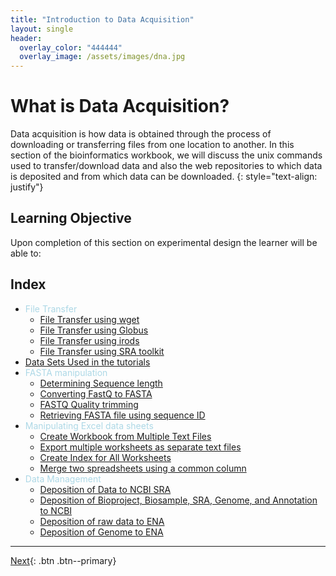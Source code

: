 ```yaml
---
title: "Introduction to Data Acquisition"
layout: single
header:
  overlay_color: "444444"
  overlay_image: /assets/images/dna.jpg
---
```


# What is Data Acquisition?

Data acquisition is how data is obtained through the process of downloading or transferring files from one location to another. In this section of the bioinformatics workbook, we will discuss the unix commands used to transfer/download data and also the web repositories to which data is deposited and from which data can be downloaded.
{: style="text-align: justify"}




## Learning Objective
Upon completion of this section on experimental design the learner will be able to:


## Index

* <span style="color:lightblue">File Transfer</span>
  * [File Transfer using wget](/fileTransfer/downloading-files-via-wget.md)
  * [File Transfer using Globus](/fileTransfer/file-transfer-using-globus-connect-personal-gcp.md)
  * [File Transfer using irods](/fileTransfer/getting-data-from-iplant-via-irods.md)
  * [File Transfer using SRA toolkit](/fileTransfer/sra.md)
* [Data Sets Used in the tutorials](dataSets.md)
* <span style="color:lightblue">FASTA manipulation</span>
  * [Determining Sequence length](../dataWrangling/fastaq-manipulations/calculate-sequence-lengths-in-a-fasta-file.md)
  * [Converting FastQ to FASTA](../dataWrangling/fastaq-manipulations/converting-fastq-format-to-fasta.md)
  * [FASTQ Quality trimming](../dataWrangling/fastaq-manipulations/fastq-quality-trimming.md)
  * [Retrieving FASTA file using sequence ID](../dataWrangling/fastaq-manipulations/retrieve-fasta-sequences-using-sequence-ids.md)
* <span style="color:lightblue">Manipulating Excel data sheets</span>
  * [Create Workbook from Multiple Text Files](../dataWrangling/microsoftExcel/import-multiple-text-files-as-separate-worksheets-in-excel.md)
  * [Export multiple worksheets as separate text files ](../dataWrangling/microsoftExcel/export-multiple-worksheets-as-separate-text-files-in-excel.md)
  * [Create Index for All Worksheets](../dataWrangling/microsoftExcel/generate-index-sheet-linking-all-spreadsheets-in-excel.md)
  * [Merge two spreadsheets using a common column](../dataWrangling/microsoftExcel/Merge_two_spreadsheets_using_a_common_column_in_Excel.md)
* <span style="color:lightblue">Data Management</span>
  * [Deposition of Data to NCBI SRA](../dataWrangling/NCBI_Data_Submission.md)
  * [Deposition of Bioproject, Biosample, SRA, Genome, and Annotation to NCBI](../dataWrangling/NCBI_Genome_and_Annotation_Submission.md)
  * [Deposition of raw data to ENA](../dataWrangling/submit-raw-data-to-ena.md)
  * [Deposition of Genome to ENA](../dataWrangling/ena-genome-submission.md)


---

[Next](/fileTransfer/downloading-files-via-wget.md){: .btn  .btn--primary}
